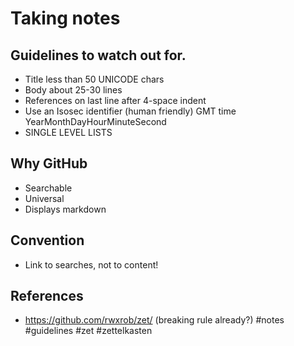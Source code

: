 # Taking notes

## Guidelines to watch out for.

* Title less than 50 UNICODE chars
* Body about 25-30 lines
* References on last line after 4-space indent
* Use an Isosec identifier (human friendly) GMT time YearMonthDayHourMinuteSecond
* SINGLE LEVEL LISTS

## Why GitHub

* Searchable
* Universal
* Displays markdown

## Convention

* Link to searches, not to content!

## References

* https://github.com/rwxrob/zet/ (breaking rule already?)
  #notes #guidelines #zet #zettelkasten
